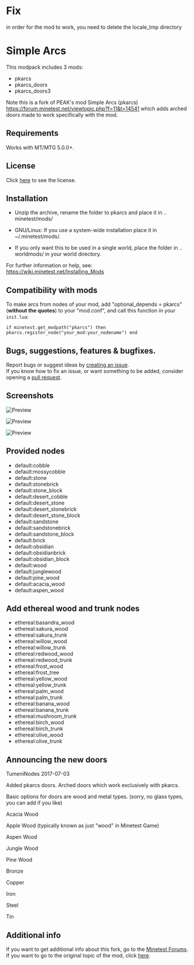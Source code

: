 # Fix
in order for the mod to work, you need to delete the locale_tmp directory

# Simple Arcs
This modpack includes 3 mods: 

- pkarcs
- pkarcs_doors
- pkarcs_doors3


Note this is a fork of PEAK's mod Simple Arcs (pkarcs) https://forum.minetest.net/viewtopic.php?f=11&t=14541 which adds arched doors made to work specifically with the mod.

## Requirements
Works with MT/MTG 5.0.0+.

## License
Click [here](https://github.com/TumeniNodes/pkarcs/blob/master/LICENSE) to see the license.

## Installation
- Unzip the archive, rename the folder to pkarcs and
place it in .. minetest/mods/

- GNU/Linux: If you use a system-wide installation place
    it in ~/.minetest/mods/.

- If you only want this to be used in a single world, place
    the folder in .. worldmods/ in your world directory.

For further information or help, see:  
https://wiki.minetest.net/Installing_Mods

## Compatibility with mods
To make arcs from nodes of your mod, add "optional_depends = pkarcs" (**without the quotes**) to your "mod.conf",
and call this function in your `init.lua`:

`if minetest.get_modpath("pkarcs") then
	pkarcs.register_node("your_mod:your_nodename")
end`

## Bugs, suggestions, features & bugfixes.
Report bugs or suggest ideas by [creating an issue](https://github.com/TumeniNodes/pkarcs/issues/new).    
If you know how to fix an issue, or want something to be added, consider opening a [pull request](https://github.com/TumeniNodes/pkarcs/compare).

## Screenshots
![Preview](https://github.com/TumeniNodes/pkarcs/blob/master/pkarcs/screenshot.png)

![Preview](https://github.com/TumeniNodes/pkarcs/blob/master/pkarcs_doors/screenshot.png)

![Preview](https://github.com/TumeniNodes/pkarcs/blob/master//pkarcs_doors3/screenshot.png)

## Provided nodes
- default:cobble
- default:mossycobble
- default:stone
- default:stonebrick
- default:stone_block
- default:desert_cobble
- default:desert_stone
- default:desert_stonebrick
- default:desert_stone_block
- default:sandstone
- default:sandstonebrick
- default:sandstone_block
- default:brick
- default:obsidian
- default:obsidianbrick
- default:obsidian_block
- default:wood
- default:junglewood
- default:pine_wood
- default:acacia_wood
- default:aspen_wood

## Add ethereal wood and trunk nodes
- ethereal:basandra_wood
- ethereal:sakura_wood
- ethereal:sakura_trunk
- ethereal:willow_wood
- ethereal:willow_trunk
- ethereal:redwood_wood
- ethereal:redwood_trunk
- ethereal:frost_wood
- ethereal:frost_tree
- ethereal:yellow_wood
- ethereal:yellow_trunk
- ethereal:palm_wood
- ethereal:palm_trunk
- ethereal:banana_wood
- ethereal:banana_trunk
- ethereal:mushroom_trunk
- ethereal:birch_wood
- ethereal:birch_trunk
- ethereal:olive_wood
- ethereal:olive_trunk

## Announcing the new doors
TumeniNodes 2017-07-03

Added pkarcs doors. Arched doors which work exclusively with pkarcs.

Basic options for doors are wood and metal types. (sorry, no glass types, you can add if you like)

Acacia Wood

Apple Wood (typically known as just "wood" in Minetest Game)

Aspen Wood

Jungle Wood

Pine Wood

Bronze

Copper

Iron

Steel

Tin

## Additional info
If you want to get additional info about this fork, go to the [Minetest Forums](https://forum.minetest.net/viewtopic.php?f=9&t=22839).  
If you want to go to the original topic of the mod, click [here](https://forum.minetest.net/viewtopic.php?f=11&t=14541).
